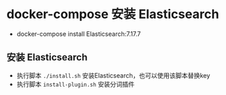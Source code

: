 # docker-compose 安装 Elasticsearch
* docker-compose install Elasticsearch:7.17.7

## 安装 Elasticsearch
* 执行脚本 ``./install.sh`` 安装Elasticsearch，也可以使用该脚本替换key
* 执行脚本 ``install-plugin.sh`` 安装分词插件
